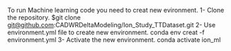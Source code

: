 To run Machine learning code you need to creat new evironment. 1- Clone the repository. $git clone git@github.com:CADWRDeltaModeling/Ion_Study_TTDataset.git 2- Use environment.yml file to create new environment. conda env creat -f environment.yml 3- Activate the new environment. conda activate ion_ml
